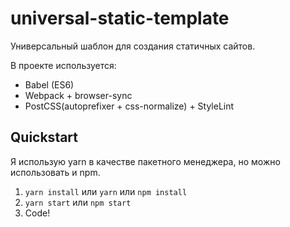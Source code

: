 # universal-static-template
Универсальный шаблон для создания статичных сайтов.

В проекте используется:
- Babel (ES6)
- Webpack + browser-sync
- PostCSS(autoprefixer + css-normalize) + StyleLint

## Quickstart
Я использую yarn в качестве пакетного менеджера, но можно использовать и npm.

1. `yarn install` или `yarn` или `npm install`
2. `yarn start` или `npm start`
3. Code!
